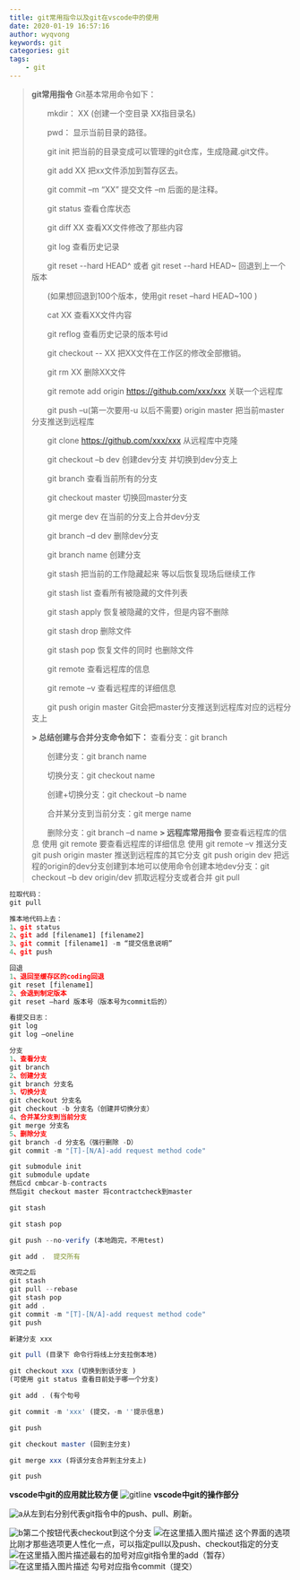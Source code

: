 ```yaml
---
title: git常用指令以及git在vscode中的使用
date: 2020-01-19 16:57:16
author: wyqvong
keywords: git
categories: git
tags:
    - git
---
```




>    **git常用指令**
>    Git基本常用命令如下：
> 
> 　　mkdir：         XX (创建一个空目录 XX指目录名)
> 
> 　　pwd：          显示当前目录的路径。
> 
> 　　git init          把当前的目录变成可以管理的git仓库，生成隐藏.git文件。
> 
> 　　git add XX       把xx文件添加到暂存区去。
> 
> 　　git commit –m “XX”  提交文件 –m 后面的是注释。
> 
> 　　git status        查看仓库状态
> 
> 　　git diff  XX      查看XX文件修改了那些内容
> 
> 　　git log          查看历史记录
> 
> 　　git reset  --hard HEAD^ 或者 git reset  --hard HEAD~ 回退到上一个版本
> 
> 　　(如果想回退到100个版本，使用git reset –hard HEAD~100 )
> 
> 　　cat XX         查看XX文件内容
> 
> 　　git reflog       查看历史记录的版本号id
> 
> 　　git checkout -- XX  把XX文件在工作区的修改全部撤销。
> 
> 　　git rm XX          删除XX文件
> 
> 　　git remote add origin https://github.com/xxx/xxx
> 关联一个远程库
> 
> 　　git push –u(第一次要用-u 以后不需要) origin master 把当前master分支推送到远程库
> 
> 　　git clone https://github.com/xxx/xxx  从远程库中克隆
> 
> 　　git checkout –b dev  创建dev分支 并切换到dev分支上
> 
> 　　git branch  查看当前所有的分支
> 
> 　　git checkout master 切换回master分支
> 
> 　　git merge dev    在当前的分支上合并dev分支
> 
> 　　git branch –d dev 删除dev分支
> 
> 　　git branch name  创建分支
> 
> 　　git stash 把当前的工作隐藏起来 等以后恢复现场后继续工作
> 
> 　　git stash list 查看所有被隐藏的文件列表
> 
> 　　git stash apply 恢复被隐藏的文件，但是内容不删除
> 
> 　　git stash drop 删除文件
> 
> 　　git stash pop 恢复文件的同时 也删除文件
> 
> 　　git remote 查看远程库的信息
> 
> 　　git remote –v 查看远程库的详细信息
> 
> 　　git push origin master  Git会把master分支推送到远程库对应的远程分支上
> 
> **>  总结创建与合并分支命令如下：**
> 查看分支：git branch
> 
> 　　创建分支：git branch name
> 
> 　　切换分支：git checkout name
> 
> 　　创建+切换分支：git checkout –b name
> 
> 　　合并某分支到当前分支：git merge name
> 
> 　　删除分支：git branch –d name
**> 远程库常用指令**
要查看远程库的信息 使用 git remote
要查看远程库的详细信息 使用 git remote –v
推送分支  git push origin master
推送到远程库的其它分支 git push origin dev
把远程的origin的dev分支创建到本地可以使用命令创建本地dev分支：git checkout  –b dev origin/dev
抓取远程分支或者合并 git pull

```javascript
拉取代码： 
git pull

推本地代码上去： 
1、git status 
2、git add [filename1] [filename2] 
3、git commit [filename1] -m “提交信息说明” 
4、git push

回退 
1、退回至缓存区的coding回退 
git reset [filename1] 
2、会退到制定版本 
git reset –hard 版本号（版本号为commit后的）

看提交日志： 
git log 
git log –oneline

分支 
1、查看分支 
git branch 
2、创建分支 
git branch 分支名 
3、切换分支 
git checkout 分支名 
git checkout -b 分支名（创建并切换分支） 
4、合并某分支到当前分支 
git merge 分支名 
5、删除分支 
git branch -d 分支名（强行删除 -D）
git commit -m "[T]-[N/A]-add request method code"

git submodule init
git submodule update
然后cd cmbcar-b-contracts
然后git checkout master 将contractcheck到master

git stash

git stash pop

git push --no-verify (本地跑完，不用test)

git add .  提交所有

改完之后 
git stash 
git pull --rebase
git stash pop 
git add .
git commit -m "[T]-[N/A]-add request method code"
git push

新建分支 xxx

git pull (目录下 命令行将线上分支拉倒本地)

git checkout xxx (切换到到该分支 )
(可使用 git status 查看目前处于哪一个分支)

git add . (有个句号

git commit -m 'xxx' (提交，-m ''提示信息)

git push

git checkout master (回到主分支)

git merge xxx (将该分支合并到主分支上)

git push
```

**vscode中git的应用就比较方便**
![gitline](https://img-blog.csdnimg.cn/20190909141647672.png?x-oss-process=image/watermark,type_ZmFuZ3poZW5naGVpdGk,shadow_10,text_aHR0cHM6Ly9ibG9nLmNzZG4ubmV0L3d5cXZvbmc=,size_16,color_FFFFFF,t_70)
**vscode中git的操作部分**

![a](https://img-blog.csdnimg.cn/20190909141906935.png)从左到右分别代表git指令中的push、pull、刷新。

![b](https://img-blog.csdnimg.cn/20190909142051908.png)第二个按钮代表checkout到这个分支
![在这里插入图片描述](https://img-blog.csdnimg.cn/20190909163223914.png)
这个界面的选项比刚才那些选项更人性化一点，可以指定pull以及push、checkout指定的分支
![在这里插入图片描述](https://img-blog.csdnimg.cn/20190909163456520.png)最右的加号对应git指令里的add（暂存）
![在这里插入图片描述](https://img-blog.csdnimg.cn/20190909163620397.png)
勾号对应指令commit（提交）
